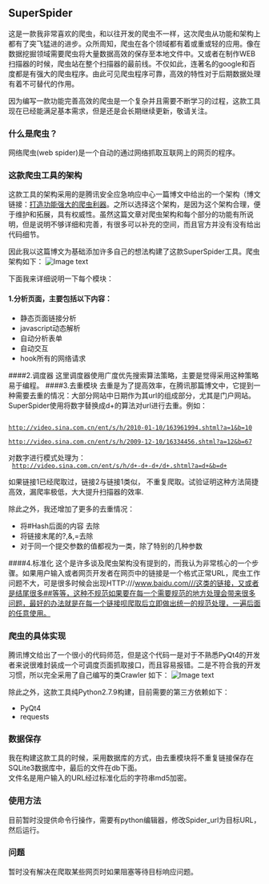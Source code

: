 ## SuperSpider

这是一款我非常喜欢的爬虫，和以往开发的爬虫不一样，这次爬虫从功能和架构上都有了突飞猛进的进步。众所周知，爬虫在各个领域都有着或重或轻的应用。像在数据挖掘领域需要爬虫将大量数据高效的保存至本地文件中。又或者在制作WEB扫描器的时候，爬虫站在整个扫描器的最前线。不仅如此，连著名的google和百度都是有强大的爬虫程序。由此可见爬虫程序可靠，高效的特性对于后期数据处理有着不可替代的作用。  

因为编写一款功能完善高效的爬虫是一个复杂并且需要不断学习的过程，这款工具现在已经能满足基本需求，但是还是会长期继续更新，敬请关注。
  
### 什么是爬虫？
网络爬虫(web spider)是一个自动的通过网络抓取互联网上的网页的程序。

### 这款爬虫工具的架构

这款工具的架构采用的是腾讯安全应急响应中心一篇博文中给出的一个架构（博文链接：[打造功能强大的爬虫利器](https://security.tencent.com/index.php/blog/msg/34)。之所以选择这个架构，是因为这个架构合理，便于维护和拓展，具有权威性。虽然这篇文章对爬虫架构和每个部分的功能有所说明，但是说明不够详细和完善，有很多可以补充的空间，而且官方并没有没有给出代码细节。   
  
因此我以这篇博文为基础添加许多自己的想法构建了这款SuperSpider工具。爬虫架构如下：
![Image text](https://raw.githubusercontent.com/Saferman/Super-Spider/master/Images/architecture.png)  
  
下面我来详细说明一下每个模块：  
#### 1.分析页面，主要包括以下内容：
-  静态页面链接分析
-  javascript动态解析
-  自动分析表单
-  自动交互
-  hook所有的网络请求

####2.调度器
这里调度器使用广度优先搜索算法策略，主要是觉得采用这种策略易于编程。
####3.去重模块
去重是为了提高效率，在腾讯那篇博文中，它提到一种需要去重的情况：大部分网站中日期作为其url的组成部分，尤其是门户网站。SuperSpider使用将数字替换成d+的算法对url进行去重。例如：  
<code>  
http://video.sina.com.cn/ent/s/h/2010-01-10/163961994.shtml?a=1&b=10  
http://video.sina.com.cn/ent/s/h/2009-12-10/16334456.shtml?a=12&b=67
</code>  
  
对数字进行模式处理为：  
<code>
http://video.sina.com.cn/ent/s/h/d+-d+-d+/d+.shtml?a=d+&b=d+
</code> 
  
如果链接1已经爬取过，链接2与链接1类似， 不重复爬取。试验证明这种方法简捷高效，漏爬率极低，大大提升扫描器的效率.  
  
除此之外，我还增加了更多的去重情况：

- 将#Hash后面的内容	去除
- 将链接末尾的?,&,=去除
- 对于同一个提交参数的值都视为一类，除了特别的几种参数

####4.标准化
这个是许多谈及爬虫架构没有提到的，而我认为非常核心的一个步骤。如果用户输入或者网页开发者在网页中的链接是一个格式正常URL，爬虫工作问题不大，可是很多时候会出现HTTP:///www.baidu.com///这类的链接，又或者是结尾很多##等等，这种不规范如果要在每一个需要规范的地方处理会带来很多问题，最好的办法就是在每一个链接呗爬取后立即做出统一的规范处理，一遍后面的任意使用。

### 爬虫的具体实现
腾讯博文给出了一个很小的代码师范，但是这个代码一是对于不熟悉PyQt4的开发者来说很难封装成一个可调度页面抓取接口，而且容易报错。二是不符合我的开发习惯，所以完全采用了自己编写的类Crawler 如下：
![Image text](https://raw.githubusercontent.com/Saferman/Super-Spider/master/Images/Crawler.png)  

除此之外，这款工具纯Python2.7.9构建，目前需要的第三方依赖如下：
 
- PyQt4
- requests
  
### 数据保存

我在构建这款工具的时候，采用数据库的方式，由去重模块将不重复链接保存在SQLite3数据库中，最后的文件在db下面。  
文件名是用户输入的URL经过标准化后的字符串md5加密。  
    
### 使用方法  
  
目前暂时没提供命令行操作，需要有python编辑器，修改Spider_url为目标URL，然后运行。

### 问题

暂时没有解决在爬取某些网页时如果阻塞等待目标响应问题。